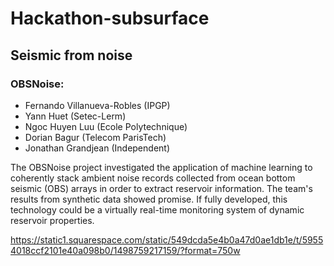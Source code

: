 # Hackathon-subsurface

## Seismic from noise

### OBSNoise:

- Fernando Villanueva-Robles (IPGP)
- Yann Huet (Setec-Lerm)
- Ngoc Huyen Luu (Ecole Polytechnique)
- Dorian Bagur (Telecom ParisTech)
- Jonathan Grandjean (Independent)

The OBSNoise project investigated the application of machine learning to coherently stack ambient noise records collected from ocean bottom seismic (OBS) arrays in order to extract reservoir information. The team's results from synthetic data showed promise. If fully developed, this technology could be a virtually real-time monitoring system of dynamic reservoir properties.

https://static1.squarespace.com/static/549dcda5e4b0a47d0ae1db1e/t/59554018ccf2101e40a098b0/1498759217159/?format=750w

